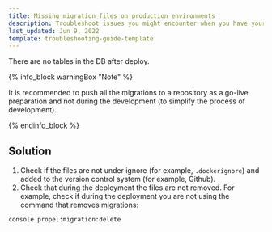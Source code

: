 ```yaml
---
title: Missing migration files on production environments 
description: Troubleshoot issues you might encounter when you have your Spryker-based project in Cloud. Missing migration files on production environment
last_updated: Jun 9, 2022
template: troubleshooting-guide-template
---
```


There are no tables in the DB after deploy.

{% info_block warningBox "Note" %}

It is recommended to push all the migrations to a repository as a go-live preparation and not during the development (to simplify the process of development).

{% endinfo_block %}

## Solution

1. Check if the files are not under ignore (for example, `.dockerignore`) and added to the version control system (for example, Github).
2. Check that during the deployment the files are not removed. For example, check if during the deployment you are not using the command that removes migrations:

```bash
console propel:migration:delete
```